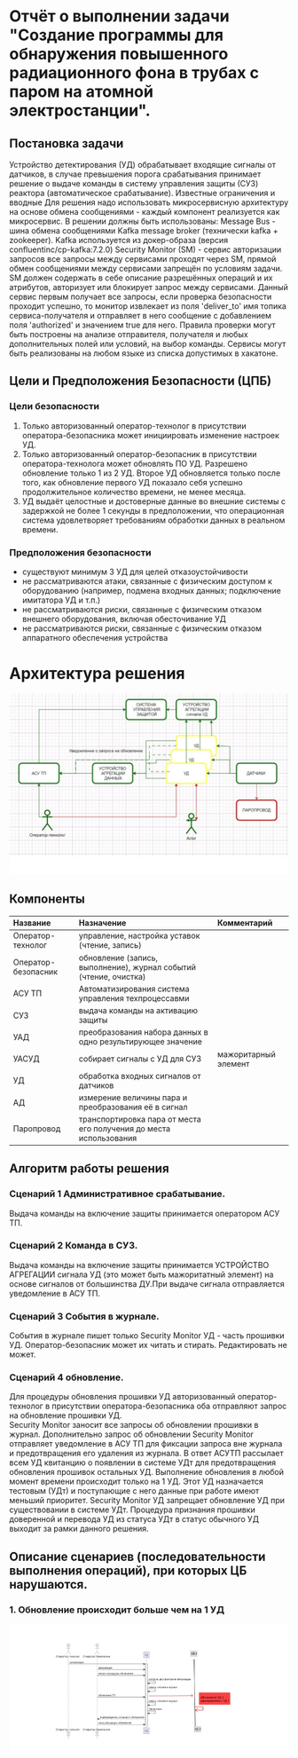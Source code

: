 #  Отчёт о выполнении задачи "Создание программы для обнаружения повышенного радиационного фона в трубах с паром на атомной электростанции".


## Постановка задачи
Устройство детектирования (УД) обрабатывает входящие сигналы от датчиков, в случае превышения порога срабатывания принимает решение о выдаче команды в систему управления защиты (СУЗ) реактора (автоматическое срабатывание).
Известные ограничения и вводные
Для решения надо использовать микросервисную архитектуру на основе обмена сообщениями - каждый компонент реализуется как микросервис.
В решении должны быть использованы:
Message Bus - шина обмена сообщениями
Kafka message broker (технически kafka + zookeeper). Kafka используется из докер-образа (версия confluentinc/cp-kafka:7.2.0)
Security Monitor (SM) - сервис авторизации запросов все запросы между сервисами проходят через SM, прямой обмен сообщениями между сервисами запрещён по условиям задачи. SM должен содержать в себе описание разрешённых операций и их атрибутов, авторизует или блокирует запрос между сервисами. Данный сервис первым получает все запросы, если проверка безопасности проходит успешно, то монитор извлекает из поля 'deliver_to' имя топика сервиса-получателя и отправляет в него сообщение с добавлением поля 'authorized' и значением true для него. Правила проверки могут быть построены на анализе отправителя, получателя и любых дополнительных полей или условий, на выбор команды.
Сервисы могут быть реализованы на любом языке из списка допустимых в хакатоне.
## Цели и Предположения Безопасности (ЦПБ)
### Цели безопасности
1. Только авторизованный оператор-технолог в присутствии оператора-безопасника может инициировать изменение настроек УД.
2. Только авторизованный оператор-безопасник в присутствии оператора-технолога может обновлять ПО УД.  Разрешено обновление только 1 из 2 УД. Второе УД обновляется только после того, как обновление первого УД показало себя успешно продолжительное количество времени, не менее месяца. 
3. УД выдаёт целостные и достоверные данные во внешние системы с задержкой не более 1 секунды в предположении, что операционная система удовлетворяет требованиям обработки данных в реальном времени.

### Предположения безопасности
- существуют минимум 3 УД для целей отказоустойчивости
- не рассматриваются атаки, связанные с физическим доступом к
оборудованию (например, подмена входных данных; подключение
имитатора УД и т.п.)
- не рассматриваются риски, связанные с физическим отказом внешнего
оборудования, включая обесточивание УД
- не рассматриваются риски, связанные с физическим отказом
аппаратного обеспечения устройства


# Архитектура решения
![plot](https://github.com/Liraslava/hacatonKiberImyn/blob/main/arch.jpg)


## Компоненты
|Название|Назначение|Комментарий|
|:-------|:---------|:----------|
|Оператор-технолог|управление, настройка уставок (чтение, запись)|  |
|Оператор-безопасник|обновление (запись, выполнение), журнал событий (чтение, очистка)|  |
|АСУ ТП|Автоматизирования система управления техпроцессавми|  |
|СУЗ|выдача команды на активацию  защиты |  |
|УАД|преобразования набора данных в одно результирующее значение|  |
|УАСУД |собирает сигналы с УД для СУЗ| мажоритарный элемент |
|УД|обработка входных сигналов от датчиков|  |
|АД|измерение величины пара и преобразования её в сигнал|  |
|Паропровод|транспортировка пара от места его получения до места использования|  |


## Алгоритм работы решения

### Сценарий 1 Административное срабатывание.
Выдача команды на включение защиты принимается оператором АСУ ТП.

### Сценарий 2 Команда в СУЗ.
Выдача команды на включение защиты принимается УСТРОЙСТВО  АГРЕГАЦИИ  сигнала УД (это может быть мажоритатный элемент) на основе сигналов от большинства ДУ.При выдаче сигнала отправляется уведомление в АСУ ТП. 

### Сценарий 3 События в журнале.
События в журнале пишет только 
Security Monitor УД - часть прошивки УД. Оператор-безопасник  может их читать и стирать. Редактировать не может.

### Сценарий 4 обновление.
Для процедуры обновления прошивки УД авторизованный оператор-технолог в присутствии оператора-безопасника оба отправляют запрос на обновление прошивки УД.  
Security Monitor заносит все запросы  об обновлении прошивки в журнал.
Дополнительно запрос об обновлении Security Monitor отправляет уведомление в АСУ ТП для фиксации запроса вне журнала и предотвращения его удаления из журнала. В ответ АСУТП рассылает всем УД квитанцию о появлении в системе УДт для предотвращения обновления прошивок остальных УД.
Выполнение обновления в любой момент времени происходит только на 1 УД. Этот УД назначается тестовым (УДт) и поступающие с него данные при работе имеют меньший приоритет.
Security Monitor УД запрещает обновление УД при существовании в системе УДт. 
Процедура  признания прошивки доверенной и перевода УД из статуса УДт в статус обычного УД выходит за рамки  данного решения. 

## Описание cценариев (последовательности выполнения операций), при которых ЦБ нарушаются.
### 1. Обновление происходит больше чем на 1 УД
![plot](https://github.com/Liraslava/hacatonKiberImyn/blob/main/upd-more-1.jpg)

